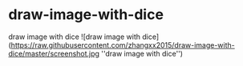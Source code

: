 # draw-image-with-dice
draw image with dice
![draw image with dice](https://raw.githubusercontent.com/zhangxx2015/draw-image-with-dice/master/screenshot.jpg ''draw image with dice'')
